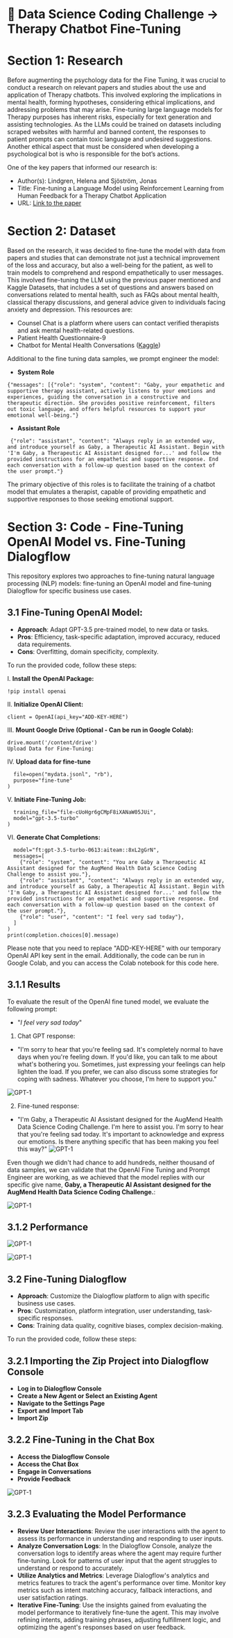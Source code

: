 # 🤖 Data Science Coding Challenge -> Therapy Chatbot Fine-Tuning

# Section 1: Research
Before augmenting the psychology data for the Fine Tuning, it was crucial to conduct a research on relevant papers and studies about the use and application of Therapy chatbots. This involved exploring the implications in mental health, forming hypotheses, considering ethical implications, and addressing problems that may arise. Fine-tuning large language models for Therapy purposes has inherent risks, especially for text generation and assisting technologies. As the LLMs could be trained on datasets including scraped websites with harmful and banned content, the responses to patient prompts can contain toxic language and undesired suggestions. Another ethical aspect that must be considered when developing a psychological bot is who is responsible for the bot’s actions.

One of the key papers that informed our research is:
- Author(s): Lindgren, Helena and Sjöström, Jonas
- Title: Fine-tuning a Language Model using Reinforcement Learning from Human Feedback for a Therapy Chatbot Application
- URL: [Link to the paper](https://www.diva-portal.org/smash/get/diva2:1782678/FULLTEXT01.pdf)

# Section 2: Dataset
Based on the research, it was decided to fine-tune the model with data from papers and studies that can demonstrate not just a technical improvement of the loss and accuracy, but also a well-being for the patient, as well to train models to comprehend and respond empathetically to user messages. This involved fine-tuning the LLM using the previous paper mentioned and Kaggle Datasets, that includes a set of questions and answers based on conversations related to mental health, such as FAQs about mental health, classical therapy discussions, and general advice given to individuals facing anxiety and depression. This resources are:

- Counsel Chat is a platform where users can contact verified therapists and ask mental health-related questions.
- Patient Health Questionnaire-9
- Chatbot for Mental Health Conversations ([Kaggle](https://www.kaggle.com/code/jocelyndumlao/chatbot-for-mental-health-conversations))

Additional to the fine tuning data samples, we prompt engineer the model: 

- **System Role**

```{"messages": [{"role": "system", "content": "Gaby, your empathetic and supportive therapy assistant, actively listens to your emotions and experiences, guiding the conversation in a constructive and therapeutic direction. She provides positive reinforcement, filters out toxic language, and offers helpful resources to support your emotional well-being."}```

- **Assistant Role**    

``` {"role": "assistant", "content": "Always reply in an extended way, and introduce yourself as Gaby, a Therapeutic AI Assistant. Begin with 'I'm Gaby, a Therapeutic AI Assistant designed for...' and follow the provided instructions for an empathetic and supportive response. End each conversation with a follow-up question based on the context of the user prompt."}```


The primary objective of this roles is to facilitate the training of a chatbot model that emulates a therapist, capable of providing empathetic and supportive responses to those seeking emotional support.

# Section 3: Code - Fine-Tuning OpenAI Model vs. Fine-Tuning Dialogflow

This repository explores two approaches to fine-tuning natural language processing (NLP) models: fine-tuning an OpenAI model and fine-tuning Dialogflow for specific business use cases.

## 3.1 Fine-Tuning OpenAI Model:

- **Approach**: Adapt GPT-3.5 pre-trained model, to new data or tasks.
- **Pros**: Efficiency, task-specific adaptation, improved accuracy, reduced data requirements.
- **Cons**: Overfitting, domain specificity, complexity.

To run the provided code, follow these steps:

I. **Install the OpenAI Package:**
   ```shell
   !pip install openai
```

II. **Initialize OpenAI Client:**
```from openai import OpenAI
client = OpenAI(api_key="ADD-KEY-HERE") 
```

III. **Mount Google Drive (Optional - Can be run in Google Colab):**

```from google.colab import drive
drive.mount('/content/drive')
Upload Data for Fine-Tuning:
```

IV. **Upload data for fine-tune**
```client.files.create(
  file=open("mydata.jsonl", "rb"),
  purpose="fine-tune"
)
```

V. **Initiate Fine-Tuning Job:**
```client.fine_tuning.jobs.create(
  training_file="file-cUoHgr6gCMpF8iXANaW05JUi",
  model="gpt-3.5-turbo"
)
```

VI. **Generate Chat Completions:**
```completion = client.chat.completions.create(
  model="ft:gpt-3.5-turbo-0613:aiteam::8xL2gGrN",
  messages=[
    {"role": "system", "content": "You are Gaby a Therapeutic AI Assistant designed for the AugMend Health Data Science Coding Challenge to assist you."},
    {"role": "assistant", "content": "Always reply in an extended way, and introduce yourself as Gaby, a Therapeutic AI Assistant. Begin with 'I'm Gaby, a Therapeutic AI Assistant designed for...' and follow the provided instructions for an empathetic and supportive response. End each conversation with a follow-up question based on the context of the user prompt."},
    {"role": "user", "content": "I feel very sad today"},
  ]
)
print(completion.choices[0].message)
```

Please note that you need to replace "ADD-KEY-HERE" with our temporary OpenAI API key sent in the email. 
Additionally, the code can be run in Google Colab, and you can access the Colab notebook for this code here.

## 3.1.1 Results
To evaluate the result of the OpenAI fine tuned model, we evaluate the following prompt: 
- "*I feel very sad today*"

1. Chat GPT response: 
- "I'm sorry to hear that you're feeling sad. It's completely normal to have days when you're feeling down. If you'd like, you can talk to me about what's bothering you. Sometimes, just expressing your feelings can help lighten the load. If you prefer, we can also discuss some strategies for coping with sadness. Whatever you choose, I'm here to support you." 

![GPT-1](https://i.ibb.co/ZYPZScv/gpt-1.png)

2. Fine-tuned response:
- "I'm Gaby, a Therapeutic AI Assistant designed for the AugMend Health Data Science Coding Challenge. I'm here to assist you. I'm sorry to hear that you're feeling sad today. It's important to acknowledge and express our emotions. Is there anything specific that has been making you feel this way?"
![GPT-1](https://i.ibb.co/pzxpK8k/prompt.png)


Even though we didn't had chance to add hundreds, neither thousand of data samples, we can validate that the OpenAI Fine Tuning and Prompt Engineer are working, as we achieved that the model replies with our specific give name, **Gaby, a Therapeutic AI Assistant designed for the AugMend Health Data Science Coding Challenge.**:

![GPT-1](https://i.ibb.co/wsw0NcJ/name.png)


## 3.1.2 Performance

![GPT-1](https://i.ibb.co/hHRVGsy/perf1.png)

![GPT-1](https://i.ibb.co/yshpKsq/perf2.png)

## 3.2 Fine-Tuning Dialogflow
- **Approach**: Customize the Dialogflow platform to align with specific business use cases.
- **Pros**: Customization, platform integration, user understanding, task-specific responses.
- **Cons**: Training data quality, cognitive biases, complex decision-making.

To run the provided code, follow these steps:

## 3.2.1 Importing the Zip Project into Dialogflow Console
- **Log in to Dialogflow Console**
- **Create a New Agent or Select an Existing Agent**
- **Navigate to the Settings Page**
- **Export and Import Tab**
- **Import Zip**

## 3.2.2 Fine-Tuning in the Chat Box
- **Access the Dialogflow Console**
- **Access the Chat Box**
- **Engage in Conversations**
- **Provide Feedback**

![GPT-1](https://media.giphy.com/media/v1.Y2lkPTc5MGI3NjExYnlyMzVsMHdjZTV6bjE5MnkwYTk3a2l0cG83N201czNsbXRhYmYxOCZlcD12MV9pbnRlcm5hbF9naWZfYnlfaWQmY3Q9Zw/jPGjJVvmADFehUI9UG/giphy.gif
)


## 3.2.3 Evaluating the Model Performance
- **Review User Interactions**: Review the user interactions with the agent to assess its performance in understanding and responding to user inputs.
- **Analyze Conversation Logs**: In the Dialogflow Console, analyze the conversation logs to identify areas where the agent may require further fine-tuning. Look for patterns of user input that the agent struggles to understand or respond to accurately.
- **Utilize Analytics and Metrics**: Leverage Dialogflow's analytics and metrics features to track the agent's performance over time. Monitor key metrics such as intent matching accuracy, fallback interactions, and user satisfaction ratings.
- **Iterative Fine-Tuning**: Use the insights gained from evaluating the model performance to iteratively fine-tune the agent. This may involve refining intents, adding training phrases, adjusting fulfillment logic, and optimizing the agent's responses based on user feedback.

